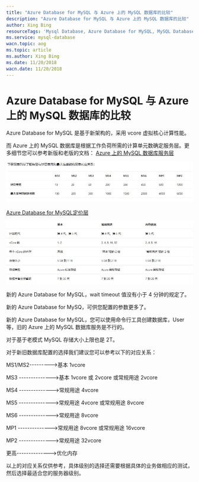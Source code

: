 ```yaml
---
title: "Azure Database for MySQL 与 Azure 上的 MySQL 数据库的比较"
description: "Azure Database for MySQL 与 Azure 上的 MySQL 数据库的比较"
author: Xing Bing
resourceTags: 'Mysql Database, Azure Database for MySQL, MySQL Database on Azure'
ms.service: mysql-database
wacn.topic: aog
ms.topic: article
ms.author: Xing Bing
ms.date: 11/20/2018
wacn.date: 11/20/2018
---
```


# Azure Database for MySQL 与 Azure 上的 MySQL 数据库的比较

Azure Database for MySQL 是基于新架构的，采用 vcore 虚拟核心计算性能。

而 Azure 上的 MySQL 数据库是根据工作负荷所需的计算单元数确定服务层。更多细节您可以参考新版和老版的文档： [Azure 上的 MySQL 数据库服务层](https://docs.azure.cn/zh-cn/mysql-database-on-azure/mysql-database-service-tiers)

![01](media/aog-sql-database-compare-database-for-mysql-and-mysql-database/01.jpg "01")

[Azure Database for MySQL定价层](https://docs.azure.cn/zh-cn/mysql/concepts-pricing-tiers)

![02](media/aog-sql-database-compare-database-for-mysql-and-mysql-database/02.jpg "02")

新的 Azure Database for MySQL，wait timeout 值没有小于 4 分钟的规定了。

新的 Azure Database for MySQ，可供您配置的参数更多了。

新的 Azure Database for MySQL，您可以使用命令行工具创建数据库，User 等，旧的 Azure 上的 MySQL 数据库服务是不行的。

对于基于老模式 MySQL 存储大小上限也是 2T。

对于新旧数据库配置的选择我们建议您可以参考以下的对应关系：

MS1/MS2--------->基本 1vcore

MS3 -------------->基本 1vcore 或 2vcore 或常规用途 2vcore

MS4 -------------->常规用途 4vcore

MS5 -------------->常规用途 4vcore 或常规用途 8vcore

MS6 -------------->常规用途 8vcore

MP1 -------------->常规用途 8vcore 或常规用途 16vcore

MP2 -------------->常规用途 32vcore

更高-------------->优化内存

以上的对应关系仅供参考，具体级别的选择还需要根据具体的业务做相应的测试，然后选择最适合您的服务器级别。
